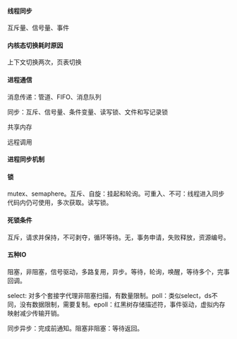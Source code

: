 #### 线程同步
互斥量、信号量、事件

#### 内核态切换耗时原因

上下文切换两次，页表切换

#### 进程通信

消息传递：管道、FIFO、消息队列

同步：互斥、信号量、条件变量、读写锁、文件和写记录锁

共享内存

远程调用

#### 进程同步机制

#### 锁
mutex、semaphere。互斥、自旋：挂起和轮询。可重入、不可：线程进入同步代码内仍可使用，多次获取。读写锁。

#### 死锁条件

互斥，请求并保持，不可剥夺，循环等待。无，事务申请，失败释放，资源编号。

#### 五种IO

阻塞，非阻塞，信号驱动，多路复用，异步。等待，轮询，唤醒，等待多个，完事回调。

select: 对多个套接字代理非阻塞扫描，有数量限制。poll：类似select，ds不同，没有数据限制，需要复制。epoll：红黑树存储描述符，事件驱动，虚拟内存映射减少传输开销。

同步异步：完成前通知。阻塞非阻塞：等待返回。

